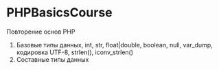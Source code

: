 # PHPBasicsCourse
Повторение основ PHP
1. Базовые типы данных, int, str, float|double, boolean, null, var_dump, кодировка UTF-8, strlen(), iconv_strlen()
2. Составные типы данных
